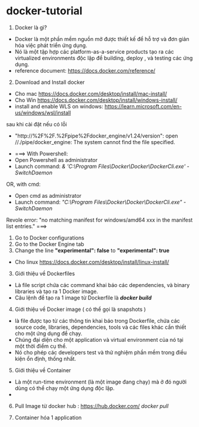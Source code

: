 # docker-tutorial
1. Docker là gì?
- Docker là một phần mềm nguồn mở được thiết kế để hỗ trợ và đơn giản hóa việc phát triển ứng dụng. 
- Nó là một tập hợp các platform-as-a-service products tạo ra các virtualized environments độc lập để building, deploy , và testing các ứng dụng.
- reference document:  https://docs.docker.com/reference/
2. Download and Install docker
- Cho mac
https://docs.docker.com/desktop/install/mac-install/
- Cho Win 
https://docs.docker.com/desktop/install/windows-install/
 - install and enable WLS on windows: https://learn.microsoft.com/en-us/windows/wsl/install

sau khi cài đặt nếu có lỗi 
 + "http://%2F%2F.%2Fpipe%2Fdocker_engine/v1.24/version": open //./pipe/docker_engine: The system cannot find the file specified. 

 - ===> With Powershell:
 -  Open Powershell as administrator 
 -  Launch command: _& 'C:\Program Files\Docker\Docker\DockerCli.exe' -SwitchDaemon_

OR, with cmd: 
- Open cmd as administrator  
-  Launch command: _"C:\Program Files\Docker\Docker\DockerCli.exe" -SwitchDaemon_

Revole error: "no matching manifest for windows/amd64 xxx in the manifest list entries."
===>
 1. Go to Docker configurations
 2. Go to the Docker Engine tab
 3. Change the line **"experimental": false** to **"experimental": true**

- Cho linux
https://docs.docker.com/desktop/install/linux-install/

3. Giới thiệu về Dockerfiles
- Là file script chứa các command khai báo các dependencies, và binary libraries và tạo ra 1 Docker image. 
- Câu lệnh để tạo ra 1 image từ Dockerfile là 
**_docker build_**

4. Giới thiệu về Docker image ( có thể gọi là snapshots )
- là file được tạo từ các thông tin khai báo trong Dockerfile,
chứa các source code, libraries, dependencies, tools và các files khác cần thiết cho một ứng dụng để chạy.
- Chúng đại diện cho một application và virtual environment của nó tại một thời điểm cụ thể. 
- Nó cho phép các developers test và thử nghiệm phần mềm trong điều kiện ổn định, thống nhất.

5. Giới thiệu về Container
- Là một run-time environment (là một image đang chạy) mà ở đó người dùng có thể chạy một ứng dụng độc lập.
- 

6. Pull Image từ docker hub : https://hub.docker.com/
_docker pull <image name from docker hub>_
  
7. Container hóa 1 application
  
  
